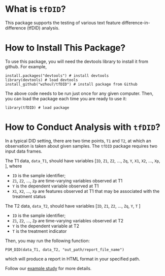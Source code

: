 # What is `tfDID`?

This package supports the testing of various text feature difference-in-difference (tfDID) analysis. 

# How to Install This Package?

To use this package, you will need the devtools library to install it from github. For example,

```
install.packages("devtools") # install devtools
library(devtools) # load devtools
install_github("wzhou7/tfDID") # install package from Github
```

The above code needs to be run just once for any given computer. Then, you can load the package each time you are ready to use it:

```
library(tfDID) # load package
```

# How to Conduct Analysis with `tfDID`?

In a typical DID setting, there are two time points, `T1` and `T2`, at which an observation is taken about given samples.
The `tfDID` package requires two input data frames.  

The T1 data, `data_T1`, should have variables \[`ID`, `Z1`, `Z2`, ..., `Zq`, `Y`, `X1`, `X2`, ..., `Xp`, \], where 
* `ID` is the sample identifier;
* `Z1`, `Z2`, ..., `Zp` are time-varying variables observed at T1
* `Y` is the dependent variable observed at T1
* `X1`, `X2`, ..., `Xp` are features observed at T1 that may be associated with the treatment status

The T2 data, `data_T2`, should have variables \[`ID`, `Z1`, `Z2`, ..., `Zq`, `Y`, `T` \]
* `ID` is the sample identifier;
* `Z1`, `Z2`, ..., `Zp` are time-varying variables observed at T2
* `Y` is the dependent variable at T2
* `T` is the treatment indicator

Then, you may run the following function:

```
PSM_DID(data_T1, data_T2, "out_path/report_file_name")
```

which will produce a report in HTML format in your specified path.

Follow our [example study](docs/example.md) for more details. 

